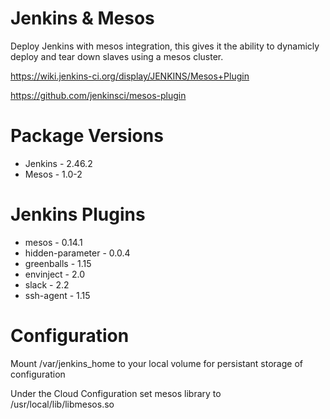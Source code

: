 # Jenkins & Mesos

Deploy  Jenkins with mesos integration, this gives it the ability to dynamicly deploy and tear down slaves using a mesos cluster.

https://wiki.jenkins-ci.org/display/JENKINS/Mesos+Plugin

https://github.com/jenkinsci/mesos-plugin

# Package Versions

* Jenkins - 2.46.2
* Mesos - 1.0-2

# Jenkins Plugins

* mesos - 0.14.1
* hidden-parameter - 0.0.4
* greenballs - 1.15
* envinject - 2.0
* slack - 2.2
* ssh-agent - 1.15


# Configuration 

Mount /var/jenkins_home to your local volume for persistant storage of configuration 

Under the Cloud Configuration set mesos library to /usr/local/lib/libmesos.so
